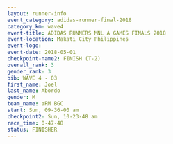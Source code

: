 ```yaml
---
layout: runner-info 
event_category: adidas-runner-final-2018 
category_km: wave4 
event-title: ADIDAS RUNNERS MNL A GAMES FINALS 2018  
event-location: Makati City Philippines 
event-logo: 
event-date: 2018-05-01 
checkpoint-name2: FINISH (T-2) 
overall_rank: 3
gender_rank: 3
bib: WAVE 4 - 03
first_name: Joel
last_name: Abordo
gender: M
team_name: aRM BGC
start: Sun, 09-36-00 am
checkpoint2: Sun, 10-23-48 am
race_time: 0-47-48
status: FINISHER
---
```

